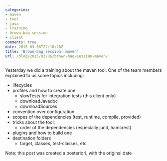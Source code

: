 ```yaml
---
categories:
- maven
- tool
- java
- training
- brown-bag-session
- client
comments: true
date: 2015-03-06T22:18:28Z
title: 'Brown-bag session: maven'
url: /blog/2015/03/06/brown-bag-session-maven/
---
```


Yesterday we did a training about the maven tool. One of the team members explained to us some topics including:

  * lifecycles 
  * profiles and how to create one
    * slowTests for integration tests (this client only)
    * downloadJavadoc
    * downloadSources
  * convention over configuration
  * scopes of the dependencies (test, runtime, compile, provided)
  * tricks about the tool:
    * order of the dependencies (especially junit, hamcrest)
  * plugins and how to build one
  * destination folders
    * target, classes, test-classes, etc 


Note: this post was created a posteriori, with the original date
  